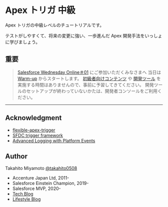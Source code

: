 # Apex トリガ 中級

Apex トリガの中級レベルのチュートリアルです。

テストがしやすくて、将来の変更に強い、一歩進んだ Apex 開発手法をいっしょに学びましょう。

## 重要

> [Salesforce Wednesday Online＃01](https://accenture-technology.connpass.com/event/185277/) にご参加いただくみなさまへ
> 当日は [Warm-up](exercises/warm-up) からスタートします。
> [初級者向けコンテンツ](prerequisite/beginner.md) や [開発ツール](prerequisite/dev-tools.md) を実施する時間はありませんので、事前に予習してきてください。
> 開発ツールのセットアップが終わっていないかたは、開発者コンソールをご利用ください。

---

## Acknowledgment

- [flexible-apex-trigger](https://github.com/takahitomiyamoto/flexible-apex-trigger#flexible-apex-trigger)
- [SFDC trigger framework](https://github.com/kevinohara80/sfdc-trigger-framework)
- [Advanced Logging with Platform Events](https://github.com/afawcett/eventlogging)

## Author

Takahito Miyamoto [@takahito0508](https://twitter.com/takahito0508)

- Accenture Japan Ltd, 2011-
- Salesforce Einstein Champion, 2019-
- Salesforce MVP, 2020-
- [Tech Blog](https://qiita.com/takahito0508)
- [Lifestyle Blog](https://medium.com/takahitomiyamoto)
